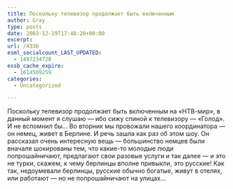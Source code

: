 ```yaml
---
title: Поскольку телевизор продолжает быть включенным
author: Gray
type: posts
date: 2003-12-19T17:48:20+00:00
excerpt:
url: /4336
esml_socialcount_LAST_UPDATED:
  - 1497234728
essb_cache_expire:
  - 1614509259
categories:
  - Uncategorized

---
```








Поскольку телевизор продолжает быть включенным на &#171;НТВ-мир&#187;, в данный момент я слушаю &#8212; ибо сижу спиной к телевизору &#8212; &#171;Голод&#187;.  
И не вспомнил бы&#8230; Во вторник мы провожали нашего координатора &#8212; он немец, живет в Берлине. И речь зашла как раз об этом шоу. Он рассказал очень интересную вещь &#8212; большинство немцев были вначале шокированы тем, что какие-то молодые люди попрошайничают, предлагают свои разовые услуги и так далее &#8212; и это не турки, скажем, к чему берлинцы вполне привыкли, это русские! Как так, недоумевали берлинцы, русские обычно богатые, живут в отелях, или работают &#8212; но не попрошайничают на улицах&#8230;